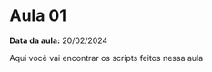 # Aula 01           

**Data da aula:** 20/02/2024

Aqui você vai encontrar os scripts feitos nessa aula